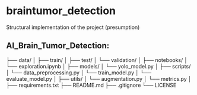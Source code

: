 # braintumor_detection
Structural implementation of the project (presumption)

## AI_Brain_Tumor_Detection:

├── data/
│   ├── train/
│   ├── test/
│   └── validation/
│
├── notebooks/
│   └── exploration.ipynb
│
├── models/
│   └── yolo_model.py
│
├── scripts/
│   └── data_preprocessing.py
│   └── train_model.py
│   └── evaluate_model.py
│
├── utils/
│   └── augmentation.py
│   └── metrics.py
│
├── requirements.txt
├── README.md
├── .gitignore
└── LICENSE
